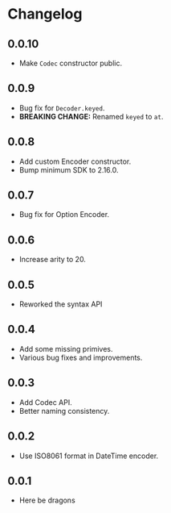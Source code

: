 # Changelog

## 0.0.10

- Make `Codec` constructor public.

## 0.0.9

- Bug fix for `Decoder.keyed`.
- **BREAKING CHANGE:** Renamed `keyed` to `at`.

## 0.0.8

- Add custom Encoder constructor.
- Bump minimum SDK to 2.16.0.

## 0.0.7

- Bug fix for Option Encoder.

## 0.0.6

- Increase arity to 20.

## 0.0.5

- Reworked the syntax API

## 0.0.4

- Add some missing primives.
- Various bug fixes and improvements.

## 0.0.3

- Add Codec API.
- Better naming consistency.

## 0.0.2

- Use ISO8061 format in DateTime encoder.

## 0.0.1

- Here be dragons
